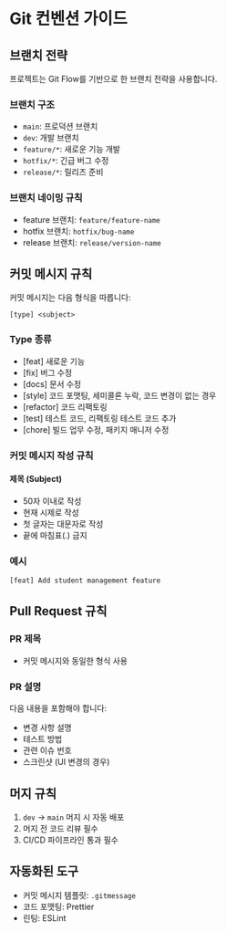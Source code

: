 # Git 컨벤션 가이드

## 브랜치 전략

프로젝트는 Git Flow를 기반으로 한 브랜치 전략을 사용합니다.

### 브랜치 구조

- `main`: 프로덕션 브랜치
- `dev`: 개발 브랜치
- `feature/*`: 새로운 기능 개발
- `hotfix/*`: 긴급 버그 수정
- `release/*`: 릴리즈 준비

### 브랜치 네이밍 규칙

- feature 브랜치: `feature/feature-name`
- hotfix 브랜치: `hotfix/bug-name`
- release 브랜치: `release/version-name`

## 커밋 메시지 규칙

커밋 메시지는 다음 형식을 따릅니다:

```
[type] <subject>
```

### Type 종류

- [feat] 새로운 기능
- [fix] 버그 수정
- [docs] 문서 수정
- [style] 코드 포맷팅, 세미콜론 누락, 코드 변경이 없는 경우
- [refactor] 코드 리팩토링
- [test] 테스트 코드, 리팩토링 테스트 코드 추가
- [chore] 빌드 업무 수정, 패키지 매니저 수정

### 커밋 메시지 작성 규칙

#### 제목 (Subject)

- 50자 이내로 작성
- 현재 시제로 작성
- 첫 글자는 대문자로 작성
- 끝에 마침표(.) 금지

### 예시

```
[feat] Add student management feature
```

## Pull Request 규칙

### PR 제목

- 커밋 메시지와 동일한 형식 사용

### PR 설명

다음 내용을 포함해야 합니다:

- 변경 사항 설명
- 테스트 방법
- 관련 이슈 번호
- 스크린샷 (UI 변경의 경우)

## 머지 규칙

1. `dev` → `main` 머지 시 자동 배포
2. 머지 전 코드 리뷰 필수
3. CI/CD 파이프라인 통과 필수

## 자동화된 도구

- 커밋 메시지 템플릿: `.gitmessage`
- 코드 포맷팅: Prettier
- 린팅: ESLint
